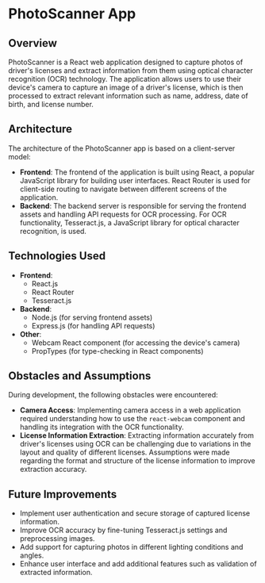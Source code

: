 # PhotoScanner App

## Overview

PhotoScanner is a React web application designed to capture photos of driver's licenses and extract information from them using optical character recognition (OCR) technology. The application allows users to use their device's camera to capture an image of a driver's license, which is then processed to extract relevant information such as name, address, date of birth, and license number.

## Architecture

The architecture of the PhotoScanner app is based on a client-server model:

- **Frontend**: The frontend of the application is built using React, a popular JavaScript library for building user interfaces. React Router is used for client-side routing to navigate between different screens of the application.
- **Backend**: The backend server is responsible for serving the frontend assets and handling API requests for OCR processing. For OCR functionality, Tesseract.js, a JavaScript library for optical character recognition, is used.

## Technologies Used

- **Frontend**:
  - React.js
  - React Router
  - Tesseract.js
- **Backend**:
  - Node.js (for serving frontend assets)
  - Express.js (for handling API requests)
- **Other**:
  - Webcam React component (for accessing the device's camera)
  - PropTypes (for type-checking in React components)
  
## Obstacles and Assumptions

During development, the following obstacles were encountered:

- **Camera Access**: Implementing camera access in a web application required understanding how to use the `react-webcam` component and handling its integration with the OCR functionality.
- **License Information Extraction**: Extracting information accurately from driver's licenses using OCR can be challenging due to variations in the layout and quality of different licenses. Assumptions were made regarding the format and structure of the license information to improve extraction accuracy.

## Future Improvements

- Implement user authentication and secure storage of captured license information.
- Improve OCR accuracy by fine-tuning Tesseract.js settings and preprocessing images.
- Add support for capturing photos in different lighting conditions and angles.
- Enhance user interface and add additional features such as validation of extracted information.
